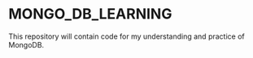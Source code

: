 # MONGO_DB_LEARNING
This repository will contain code for my understanding and practice of MongoDB. 
